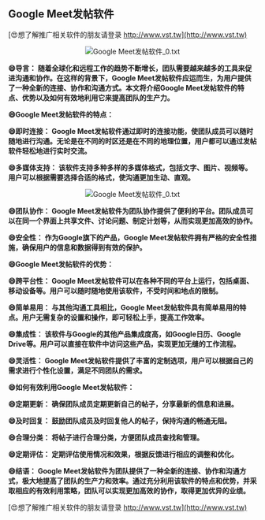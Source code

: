 ## **Google Meet发帖软件**

[😍想了解推广相关软件的朋友请登录 http://www.vst.tw](http://www.vst.tw)

 <center><img src="https://vst.tw/MP4/tuiguang/png/4.png" alt="Google Meet发帖软件_0.txt"></center>

**😄导言： 随着全球化和远程工作的趋势不断增长，团队需要越来越多的工具来促进沟通和协作。在这样的背景下，Google Meet发帖软件应运而生，为用户提供了一种全新的连接、协作和沟通方式。本文将介绍Google Meet发帖软件的特点、优势以及如何有效地利用它来提高团队的生产力。**

**😄Google Meet发帖软件的特点：**

**😄即时连接： Google Meet发帖软件通过即时的连接功能，使团队成员可以随时随地进行沟通。无论是在不同的时区还是在不同的地理位置，用户都可以通过发帖软件轻松地进行实时交流。**

**😄多媒体支持： 该软件支持多种多样的多媒体格式，包括文字、图片、视频等。用户可以根据需要选择合适的格式，使沟通更加生动、直观。**

 <center><img src="https://vst.tw/MP4/tuiguang/png/7.png" alt="Google Meet发帖软件_0.txt"></center>

**😄团队协作： Google Meet发帖软件为团队协作提供了便利的平台。团队成员可以在同一个界面上共享文件、讨论问题、制定计划等，从而实现更加高效的协作。**

**😄安全性： 作为Google旗下的产品，Google Meet发帖软件拥有严格的安全性措施，确保用户的信息和数据得到有效的保护。**

**😄Google Meet发帖软件的优势：**

**😄跨平台性： Google Meet发帖软件可以在各种不同的平台上运行，包括桌面、移动设备等。用户可以随时随地使用该软件，不受时间和地点的限制。**

**😄简单易用： 与其他沟通工具相比，Google Meet发帖软件具有简单易用的特点。用户无需复杂的设置和操作，即可轻松上手，提高工作效率。**

**😄集成性： 该软件与Google的其他产品集成度高，如Google日历、Google Drive等。用户可以直接在软件中访问这些产品，实现更加无缝的工作流程。**

**😄灵活性： Google Meet发帖软件提供了丰富的定制选项，用户可以根据自己的需求进行个性化设置，满足不同团队的需求。**

**😄如何有效利用Google Meet发帖软件：**

**😄定期更新： 确保团队成员定期更新自己的帖子，分享最新的信息和进展。**

**😄及时回复： 鼓励团队成员及时回复他人的帖子，保持沟通的畅通无阻。**

**😄合理分类： 将帖子进行合理分类，方便团队成员查找和管理。**

**😄定期评估： 定期评估使用情况和效果，根据反馈进行相应的调整和优化。**

**😄结语： Google Meet发帖软件为团队提供了一种全新的连接、协作和沟通方式，极大地提高了团队的生产力和效率。通过充分利用该软件的特点和优势，并采取相应的有效利用策略，团队可以实现更加高效的协作，取得更加优异的业绩。**

[😍想了解推广相关软件的朋友请登录 http://www.vst.tw](http://www.vst.tw)



